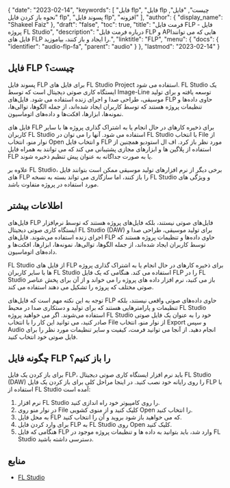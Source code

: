 {
  "date": "2023-02-14",
  "keywords": [
"فایل flp",
"فایل flp چیست",
"فایل",
"نحوه باز کردن فایل flp",
"پسوند فایل flp",
"افزونه"
],
  "author": {
    "display_name": "Shakeel Faiz"
},
  "draft": "false",
  "toc": true,
  "title": "فرمت فایل FLP - فایل پروژه FL Studio",
  "description": "درباره فرمت فایل FLP و APIهایی که می توانند فایل های FLP را ایجاد و باز کنند، بیاموزید.",
  "linktitle": "FLP",
  "menu": {
    "docs": {
      "identifier": "audio-flp-fa",
      "parent": "audio"
}
},
  "lastmod": "2023-02-14"
}

## فایل FLP چیست؟

پسوند فایل FLP برای فایل های FL Studio Project استفاده می شود. FL Studio یک ایستگاه کاری صوتی دیجیتال است که توسط Image-Line توسعه یافته و برای تولید موسیقی، طراحی صدا و اجرای زنده استفاده می شود. فایل‌های FLP حاوی داده‌ها و تنظیمات پروژه هستند که توسط کاربران ایجاد شده‌اند، از جمله الگوها، توالی‌ها، نمونه‌ها، ابزارها، افکت‌ها و داده‌های اتوماسیون.

فایل های FLP برای ذخیره کارهای در حال انجام یا به اشتراک گذاری پروژه ها با سایر کاربران FL Studio استفاده می شود. آنها را می توان در FL Studio با انتخاب File از نوار منو، انتخاب Open و انتخاب فایل FLP مورد نظر باز کرد. اف ال استودیو همچنین از استفاده از پلاگین ها و ابزارهای مجازی پشتیبانی می کند که می توانند به همراه فایل FLP یا به صورت جداگانه به عنوان پیش تنظیم ذخیره شوند.

علاوه بر FL Studio، برخی دیگر از نرم افزارهای تولید موسیقی ممکن است بتوانند فایل های FLP را باز کنند، اما سازگاری می تواند بسته به نسخه FL Studio و ویژگی های مورد استفاده در پروژه متفاوت باشد.

## اطلاعات بیشتر

فایل‌های FLP فایل‌های صوتی نیستند، بلکه فایل‌های پروژه هستند که توسط نرم‌افزار ایستگاه کاری صوتی دیجیتال FL Studio (DAW) برای تولید موسیقی، طراحی صدا و اجرای زنده استفاده می‌شوند. فایل‌های FLP حاوی داده‌ها و تنظیمات پروژه هستند که توسط کاربران ایجاد شده‌اند، از جمله الگوها، توالی‌ها، نمونه‌ها، ابزارها، افکت‌ها و داده‌های اتوماسیون.

FL Studio از فایل های FLP برای ذخیره کارهای در حال انجام یا به اشتراک گذاری پروژه ها با سایر کاربران FL Studio استفاده می کند. هنگامی که یک فایل FLP را در FL Studio باز می کنید، نرم افزار داده های پروژه را می خواند و از آن برای پخش عناصر صوتی مختلف که پروژه را تشکیل می دهند استفاده می کند.

توجه به این نکته مهم است که فایل‌های FLP حاوی داده‌های صوتی واقعی نیستند، بلکه تنظیمات و پارامترهایی هستند که برای تولید و دستکاری صدا در محیط FL Studio استفاده می‌شوند. اگر می خواهید پروژه FL Studio خود را به عنوان یک فایل صوتی صادر کنید، می توانید این کار را با انتخاب File از نوار منو، انتخاب Export و سپس Audio انجام دهید. از آنجا می توانید فرمت، کیفیت و سایر تنظیمات مورد نظر را برای فایل صوتی خود انتخاب کنید.

## چگونه فایل FLP را باز کنیم؟

برای باز کردن یک فایل FLP، باید نرم افزار ایستگاه کاری صوتی دیجیتال FL Studio (DAW) را روی رایانه خود نصب کنید. در اینجا مراحل کلی برای باز کردن یک فایل FLP با استفاده از FL Studio آمده است:

1. نرم افزار FL Studio را روی کامپیوتر خود راه اندازی کنید.
2. در نوار منو روی File کلیک کنید و از منوی کشویی Open را انتخاب کنید.
3. به محل فایل FLP که می خواهید باز شود بروید و آن را انتخاب کنید.
4. برای وارد کردن فایل FLP به FL Studio روی Open کلیک کنید.
5. هنگامی که فایل FLP وارد شد، باید بتوانید به داده ها و تنظیمات پروژه موجود در FL Studio دسترسی داشته باشید.

## منابع
* [FL Studio](https://en.wikipedia.org/wiki/FL_Studio)


